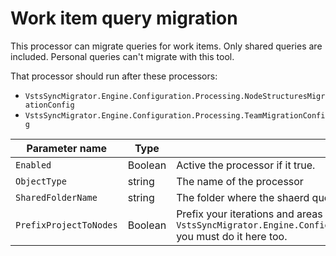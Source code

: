 # Work item query migration

This processor can migrate queries for work items. Only shared queries are included. Personal queries can't migrate with this tool.

That processor should run after these processors:

* `VstsSyncMigrator.Engine.Configuration.Processing.NodeStructuresMigrationConfig`
* `VstsSyncMigrator.Engine.Configuration.Processing.TeamMigrationConfig`
 


| Parameter name         | Type    | Description                              | Default Value                            |
|------------------------|---------|------------------------------------------|------------------------------------------|
| `Enabled`              | Boolean | Active the processor if it true.         | false                                    |
| `ObjectType`           | string  | The name of the processor                | VstsSyncMigrator.Engine.Configuration.Processing.WorkItemQueryMigrationConfig |
| `SharedFolderName`     | string  | The folder where the shaerd queries are in. | Shared Queries                           |
| `PrefixProjectToNodes` | Boolean | Prefix your iterations and areas with the project name. If you have enabled this in `VstsSyncMigrator.Engine.Configuration.Processing.NodeStructuresMigrationConfig` you must do it here too. | false                                    |


